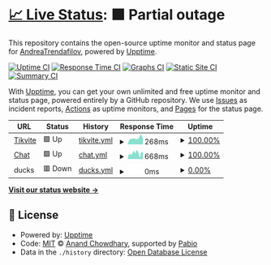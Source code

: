 # [📈 Live Status](https://status2.tikvite.org): <!--live status--> **🟧 Partial outage**

This repository contains the open-source uptime monitor and status page for [AndreaTrendafilov](https://tikvite.org), powered by [Upptime](https://github.com/upptime/upptime).

[![Uptime CI](https://github.com/AndreaTrendafilov/tikvite-uptime/workflows/Uptime%20CI/badge.svg)](https://github.com/AndreaTrendafilov/tikvite-uptime/actions?query=workflow%3A%22Uptime+CI%22)
[![Response Time CI](https://github.com/AndreaTrendafilov/tikvite-uptime/workflows/Response%20Time%20CI/badge.svg)](https://github.com/AndreaTrendafilov/tikvite-uptime/actions?query=workflow%3A%22Response+Time+CI%22)
[![Graphs CI](https://github.com/AndreaTrendafilov/tikvite-uptime/workflows/Graphs%20CI/badge.svg)](https://github.com/AndreaTrendafilov/tikvite-uptime/actions?query=workflow%3A%22Graphs+CI%22)
[![Static Site CI](https://github.com/AndreaTrendafilov/tikvite-uptime/workflows/Static%20Site%20CI/badge.svg)](https://github.com/AndreaTrendafilov/tikvite-uptime/actions?query=workflow%3A%22Static+Site+CI%22)
[![Summary CI](https://github.com/AndreaTrendafilov/tikvite-uptime/workflows/Summary%20CI/badge.svg)](https://github.com/AndreaTrendafilov/tikvite-uptime/actions?query=workflow%3A%22Summary+CI%22)

With [Upptime](https://upptime.js.org), you can get your own unlimited and free uptime monitor and status page, powered entirely by a GitHub repository. We use [Issues](https://github.com/AndreaTrendafilov/tikvite-uptime/issues) as incident reports, [Actions](https://github.com/AndreaTrendafilov/tikvite-uptime/actions) as uptime monitors, and [Pages](https://status2.tikvite.org) for the status page.

<!--start: status pages-->
<!-- This summary is generated by Upptime (https://github.com/upptime/upptime) -->
<!-- Do not edit this manually, your changes will be overwritten -->
<!-- prettier-ignore -->
| URL | Status | History | Response Time | Uptime |
| --- | ------ | ------- | ------------- | ------ |
| <img alt="" src="https://icons.duckduckgo.com/ip3/tikvite.org.ico" height="13"> [Tikvite](https://tikvite.org) | 🟩 Up | [tikvite.yml](https://github.com/AndreaTrendafilov/tikvite-uptime/commits/HEAD/history/tikvite.yml) | <details><summary><img alt="Response time graph" src="./graphs/tikvite/response-time-week.png" height="20"> 268ms</summary><br><a href="https://status.tikvite.org/history/tikvite"><img alt="Response time 209" src="https://img.shields.io/endpoint?url=https%3A%2F%2Fraw.githubusercontent.com%2FAndreaTrendafilov%2Ftikvite-uptime%2FHEAD%2Fapi%2Ftikvite%2Fresponse-time.json"></a><br><a href="https://status.tikvite.org/history/tikvite"><img alt="24-hour response time 264" src="https://img.shields.io/endpoint?url=https%3A%2F%2Fraw.githubusercontent.com%2FAndreaTrendafilov%2Ftikvite-uptime%2FHEAD%2Fapi%2Ftikvite%2Fresponse-time-day.json"></a><br><a href="https://status.tikvite.org/history/tikvite"><img alt="7-day response time 268" src="https://img.shields.io/endpoint?url=https%3A%2F%2Fraw.githubusercontent.com%2FAndreaTrendafilov%2Ftikvite-uptime%2FHEAD%2Fapi%2Ftikvite%2Fresponse-time-week.json"></a><br><a href="https://status.tikvite.org/history/tikvite"><img alt="30-day response time 249" src="https://img.shields.io/endpoint?url=https%3A%2F%2Fraw.githubusercontent.com%2FAndreaTrendafilov%2Ftikvite-uptime%2FHEAD%2Fapi%2Ftikvite%2Fresponse-time-month.json"></a><br><a href="https://status.tikvite.org/history/tikvite"><img alt="1-year response time 209" src="https://img.shields.io/endpoint?url=https%3A%2F%2Fraw.githubusercontent.com%2FAndreaTrendafilov%2Ftikvite-uptime%2FHEAD%2Fapi%2Ftikvite%2Fresponse-time-year.json"></a></details> | <details><summary><a href="https://status.tikvite.org/history/tikvite">100.00%</a></summary><a href="https://status.tikvite.org/history/tikvite"><img alt="All-time uptime 99.97%" src="https://img.shields.io/endpoint?url=https%3A%2F%2Fraw.githubusercontent.com%2FAndreaTrendafilov%2Ftikvite-uptime%2FHEAD%2Fapi%2Ftikvite%2Fuptime.json"></a><br><a href="https://status.tikvite.org/history/tikvite"><img alt="24-hour uptime 100.00%" src="https://img.shields.io/endpoint?url=https%3A%2F%2Fraw.githubusercontent.com%2FAndreaTrendafilov%2Ftikvite-uptime%2FHEAD%2Fapi%2Ftikvite%2Fuptime-day.json"></a><br><a href="https://status.tikvite.org/history/tikvite"><img alt="7-day uptime 100.00%" src="https://img.shields.io/endpoint?url=https%3A%2F%2Fraw.githubusercontent.com%2FAndreaTrendafilov%2Ftikvite-uptime%2FHEAD%2Fapi%2Ftikvite%2Fuptime-week.json"></a><br><a href="https://status.tikvite.org/history/tikvite"><img alt="30-day uptime 100.00%" src="https://img.shields.io/endpoint?url=https%3A%2F%2Fraw.githubusercontent.com%2FAndreaTrendafilov%2Ftikvite-uptime%2FHEAD%2Fapi%2Ftikvite%2Fuptime-month.json"></a><br><a href="https://status.tikvite.org/history/tikvite"><img alt="1-year uptime 99.97%" src="https://img.shields.io/endpoint?url=https%3A%2F%2Fraw.githubusercontent.com%2FAndreaTrendafilov%2Ftikvite-uptime%2FHEAD%2Fapi%2Ftikvite%2Fuptime-year.json"></a></details>
| <img alt="" src="https://icons.duckduckgo.com/ip3/chat.tikvite.org.ico" height="13"> [Chat](https://chat.tikvite.org) | 🟩 Up | [chat.yml](https://github.com/AndreaTrendafilov/tikvite-uptime/commits/HEAD/history/chat.yml) | <details><summary><img alt="Response time graph" src="./graphs/chat/response-time-week.png" height="20"> 668ms</summary><br><a href="https://status.tikvite.org/history/chat"><img alt="Response time 466" src="https://img.shields.io/endpoint?url=https%3A%2F%2Fraw.githubusercontent.com%2FAndreaTrendafilov%2Ftikvite-uptime%2FHEAD%2Fapi%2Fchat%2Fresponse-time.json"></a><br><a href="https://status.tikvite.org/history/chat"><img alt="24-hour response time 552" src="https://img.shields.io/endpoint?url=https%3A%2F%2Fraw.githubusercontent.com%2FAndreaTrendafilov%2Ftikvite-uptime%2FHEAD%2Fapi%2Fchat%2Fresponse-time-day.json"></a><br><a href="https://status.tikvite.org/history/chat"><img alt="7-day response time 668" src="https://img.shields.io/endpoint?url=https%3A%2F%2Fraw.githubusercontent.com%2FAndreaTrendafilov%2Ftikvite-uptime%2FHEAD%2Fapi%2Fchat%2Fresponse-time-week.json"></a><br><a href="https://status.tikvite.org/history/chat"><img alt="30-day response time 767" src="https://img.shields.io/endpoint?url=https%3A%2F%2Fraw.githubusercontent.com%2FAndreaTrendafilov%2Ftikvite-uptime%2FHEAD%2Fapi%2Fchat%2Fresponse-time-month.json"></a><br><a href="https://status.tikvite.org/history/chat"><img alt="1-year response time 466" src="https://img.shields.io/endpoint?url=https%3A%2F%2Fraw.githubusercontent.com%2FAndreaTrendafilov%2Ftikvite-uptime%2FHEAD%2Fapi%2Fchat%2Fresponse-time-year.json"></a></details> | <details><summary><a href="https://status.tikvite.org/history/chat">100.00%</a></summary><a href="https://status.tikvite.org/history/chat"><img alt="All-time uptime 99.95%" src="https://img.shields.io/endpoint?url=https%3A%2F%2Fraw.githubusercontent.com%2FAndreaTrendafilov%2Ftikvite-uptime%2FHEAD%2Fapi%2Fchat%2Fuptime.json"></a><br><a href="https://status.tikvite.org/history/chat"><img alt="24-hour uptime 100.00%" src="https://img.shields.io/endpoint?url=https%3A%2F%2Fraw.githubusercontent.com%2FAndreaTrendafilov%2Ftikvite-uptime%2FHEAD%2Fapi%2Fchat%2Fuptime-day.json"></a><br><a href="https://status.tikvite.org/history/chat"><img alt="7-day uptime 100.00%" src="https://img.shields.io/endpoint?url=https%3A%2F%2Fraw.githubusercontent.com%2FAndreaTrendafilov%2Ftikvite-uptime%2FHEAD%2Fapi%2Fchat%2Fuptime-week.json"></a><br><a href="https://status.tikvite.org/history/chat"><img alt="30-day uptime 99.95%" src="https://img.shields.io/endpoint?url=https%3A%2F%2Fraw.githubusercontent.com%2FAndreaTrendafilov%2Ftikvite-uptime%2FHEAD%2Fapi%2Fchat%2Fuptime-month.json"></a><br><a href="https://status.tikvite.org/history/chat"><img alt="1-year uptime 99.95%" src="https://img.shields.io/endpoint?url=https%3A%2F%2Fraw.githubusercontent.com%2FAndreaTrendafilov%2Ftikvite-uptime%2FHEAD%2Fapi%2Fchat%2Fuptime-year.json"></a></details>
| <img alt="" src="https://icons.duckduckgo.com/ip3/null.ico" height="13"> ducks | 🟥 Down | [ducks.yml](https://github.com/AndreaTrendafilov/tikvite-uptime/commits/HEAD/history/ducks.yml) | <details><summary><img alt="Response time graph" src="./graphs/ducks/response-time-week.png" height="20"> 0ms</summary><br><a href="https://status.tikvite.org/history/ducks"><img alt="Response time 0" src="https://img.shields.io/endpoint?url=https%3A%2F%2Fraw.githubusercontent.com%2FAndreaTrendafilov%2Ftikvite-uptime%2FHEAD%2Fapi%2Fducks%2Fresponse-time.json"></a><br><a href="https://status.tikvite.org/history/ducks"><img alt="24-hour response time 0" src="https://img.shields.io/endpoint?url=https%3A%2F%2Fraw.githubusercontent.com%2FAndreaTrendafilov%2Ftikvite-uptime%2FHEAD%2Fapi%2Fducks%2Fresponse-time-day.json"></a><br><a href="https://status.tikvite.org/history/ducks"><img alt="7-day response time 0" src="https://img.shields.io/endpoint?url=https%3A%2F%2Fraw.githubusercontent.com%2FAndreaTrendafilov%2Ftikvite-uptime%2FHEAD%2Fapi%2Fducks%2Fresponse-time-week.json"></a><br><a href="https://status.tikvite.org/history/ducks"><img alt="30-day response time 0" src="https://img.shields.io/endpoint?url=https%3A%2F%2Fraw.githubusercontent.com%2FAndreaTrendafilov%2Ftikvite-uptime%2FHEAD%2Fapi%2Fducks%2Fresponse-time-month.json"></a><br><a href="https://status.tikvite.org/history/ducks"><img alt="1-year response time 0" src="https://img.shields.io/endpoint?url=https%3A%2F%2Fraw.githubusercontent.com%2FAndreaTrendafilov%2Ftikvite-uptime%2FHEAD%2Fapi%2Fducks%2Fresponse-time-year.json"></a></details> | <details><summary><a href="https://status.tikvite.org/history/ducks">0.00%</a></summary><a href="https://status.tikvite.org/history/ducks"><img alt="All-time uptime 0.00%" src="https://img.shields.io/endpoint?url=https%3A%2F%2Fraw.githubusercontent.com%2FAndreaTrendafilov%2Ftikvite-uptime%2FHEAD%2Fapi%2Fducks%2Fuptime.json"></a><br><a href="https://status.tikvite.org/history/ducks"><img alt="24-hour uptime 0.00%" src="https://img.shields.io/endpoint?url=https%3A%2F%2Fraw.githubusercontent.com%2FAndreaTrendafilov%2Ftikvite-uptime%2FHEAD%2Fapi%2Fducks%2Fuptime-day.json"></a><br><a href="https://status.tikvite.org/history/ducks"><img alt="7-day uptime 0.00%" src="https://img.shields.io/endpoint?url=https%3A%2F%2Fraw.githubusercontent.com%2FAndreaTrendafilov%2Ftikvite-uptime%2FHEAD%2Fapi%2Fducks%2Fuptime-week.json"></a><br><a href="https://status.tikvite.org/history/ducks"><img alt="30-day uptime 0.00%" src="https://img.shields.io/endpoint?url=https%3A%2F%2Fraw.githubusercontent.com%2FAndreaTrendafilov%2Ftikvite-uptime%2FHEAD%2Fapi%2Fducks%2Fuptime-month.json"></a><br><a href="https://status.tikvite.org/history/ducks"><img alt="1-year uptime 0.00%" src="https://img.shields.io/endpoint?url=https%3A%2F%2Fraw.githubusercontent.com%2FAndreaTrendafilov%2Ftikvite-uptime%2FHEAD%2Fapi%2Fducks%2Fuptime-year.json"></a></details>

<!--end: status pages-->

[**Visit our status website →**](https://status2.tikvite.org)

## 📄 License

- Powered by: [Upptime](https://github.com/upptime/upptime)
- Code: [MIT](./LICENSE) © [Anand Chowdhary](https://anandchowdhary.com), supported by [Pabio](https://pabio.com)
- Data in the `./history` directory: [Open Database License](https://opendatacommons.org/licenses/odbl/1-0/)
